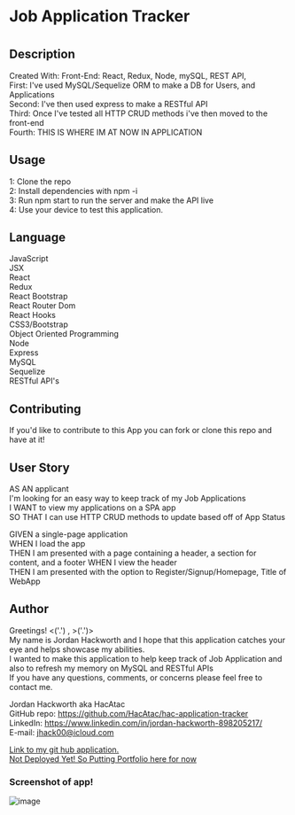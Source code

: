 <h1>Job Application Tracker<h1>

<h2>Description</h2>
  <p>Created With: Front-End: React, Redux, Node, mySQL, REST API, </br>
 First: I've used MySQL/Sequelize ORM to make a DB for Users, and Applications</br> 
 Second: I've then used express to make a RESTful API </br> 
 Third: Once I've tested all HTTP CRUD methods i've then moved to the front-end</br>
 Fourth: THIS IS WHERE IM AT NOW IN APPLICATION </br>

 </p>

## Usage

1: Clone the repo </br>
2: Install dependencies with npm -i </br>
3: Run npm start to run the server and make the API live </br>
4: Use your device to test this application. </br>

## Language

JavaScript </br>
JSX </br>
React </br>
Redux </br>
React Bootstrap </br>
React Router Dom </br>
React Hooks </br>
CSS3/Bootstrap </br>
Object Oriented Programming </br>
Node</br>
Express</br>
MySQL</br>
Sequelize</br>
RESTful API's</br>

## Contributing

If you'd like to contribute to this App you can fork or clone this repo and have at it! </br>

## User Story

AS AN applicant </br>
I'm looking for an easy way to keep track of my Job Applications </br>
I WANT to view my applications on a SPA app </br>
SO THAT I can use HTTP CRUD methods to update based off of App Status </br>

GIVEN a single-page application </br>
WHEN I load the app </br>
THEN I am presented with a page containing a header, a section for content, and a footer
WHEN I view the header </br>
THEN I am presented with the option to Register/Signup/Homepage, Title of WebApp </br>

## Author

Greetings! <('.') , >('.')> </br>
My name is Jordan Hackworth and I hope that this application catches your eye and helps showcase my abilities. </br>
I wanted to make this application to help keep track of Job Application and also to refresh my memory on MySQL and RESTful APIs </br>
If you have any questions, comments, or concerns please feel free to contact me. </br>

Jordan Hackworth aka HacAtac </br>
GitHub repo: https://github.com/HacAtac/hac-application-tracker </br>
LinkedIn: https://www.linkedin.com/in/jordan-hackworth-898205217/ </br>
E-mail: jhack00@icloud.com </br>

<a href ="https://github.com/HacAtac/hac-application-tracker" target="_blank">Link to my git hub application.</a></br>
<a href ="https://hacatac.github.io/hac-portfolio/" target="_blank">Not Deployed Yet! So Putting Portfolio here for now</a>

<h3>Screenshot of app!</h3>

![image](https://user-images.githubusercontent.com/87215152/146405354-dc3ca485-ae9a-45ae-8b31-751d0787550b.png)
